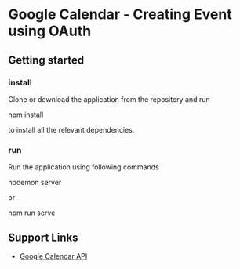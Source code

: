 # Google Calendar - Creating Event using OAuth

## Getting started 

### install 

Clone or download the application from the repository and run<br/>

npm install<br/>

to install all the relevant dependencies.

### run
Run the application using following commands<br/>

nodemon server<br/>

or

npm run serve<br/>

## Support Links

* [Google Calendar API](https://developers.google.com/calendar/overview)
